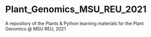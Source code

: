 # Plant_Genomics_MSU_REU_2021
A repository of the Plants &amp; Python learning materials for the Plant Genomics @ MSU REU, 2021
